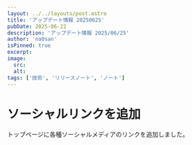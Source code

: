 ```yaml
---
layout: ../../layouts/post.astro
title: 'アップデート情報 20250625'
pubDate: 2025-06-22
description: 'アップデート情報 2025/06/25'
author: 'na0san'
isPinned: true
excerpt:
image:
  src:
  alt:
tags: ['技術', 'リリースノート', 'ノート']
---
```


# ソーシャルリンクを追加

トップページに各種ソーシャルメディアのリンクを追加しました。

